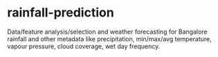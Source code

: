 # rainfall-prediction
Data/feature analysis/selection and weather forecasting for Bangalore rainfall and other metadata like precipitation, min/max/avg temperature, vapour pressure, cloud coverage, wet day frequency.
